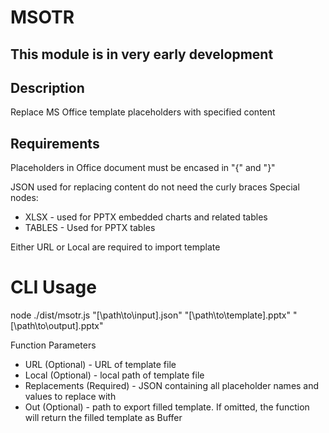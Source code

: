 # MSOTR

## This module is in very early development

## Description

Replace MS Office template placeholders with specified content

## Requirements

Placeholders in Office document must be encased in "{" and "}"

JSON used for replacing content do not need the curly braces
Special nodes:

- XLSX - used for PPTX embedded charts and related tables
- TABLES - Used for PPTX tables

Either URL or Local are required to import template

# CLI Usage

node ./dist/msotr.js "[\path\to\input].json" "[\path\to\template].pptx" "[\path\to\output].pptx"

Function Parameters

- URL (Optional) - URL of template file
- Local (Optional) - local path of template file
- Replacements (Required) - JSON containing all placeholder names and values to replace with
- Out (Optional) - path to export filled template. If omitted, the function will return the filled template as Buffer
